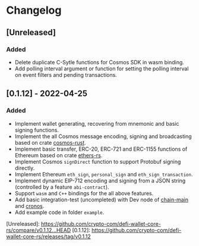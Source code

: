 # Changelog

## [Unreleased]
### Added
- Delete duplicate C-Sytle functions for Cosmos SDK in wasm binding.
- Add polling interval argument or function for setting the polling interval on event filters and pending transactions.

## [0.1.12] - 2022-04-25
### Added
- Implement wallet generating, recovering from mnemonic and basic signing functions.
- Implement the all Cosmos message encoding, signing and broadcasting based on crate [cosmos-rust](https://github.com/cosmos/cosmos-rust).
- Implement basic transfer, ERC-20, ERC-721 and ERC-1155 functions of Ethereum based on crate [ethers-rs](https://github.com/gakonst/ethers-rs).
- Implement Cosmos `signDirect` function to support Protobuf signing directly.
- Implement Ethereum `eth_sign`, `personal_sign` and `eth_sign_transaction`.
- Implement dynamic EIP-712 encoding and signing from a JSON string (controlled by a feature `abi-contract`).
- Support `wasm` and `C++` bindings for the all above features.
- Add basic integration-test (uncompleted) with Dev node of [chain-main](https://github.com/crypto-org-chain/chain-main) and [cronos](https://github.com/crypto-org-chain/cronos).
- Add example code in folder `example`.

\[Unreleased\]: https://github.com/crypto-com/defi-wallet-core-rs/compare/v0.1.12...HEAD
\[0.1.12\]: https://github.com/crypto-com/defi-wallet-core-rs/releases/tag/v0.1.12
